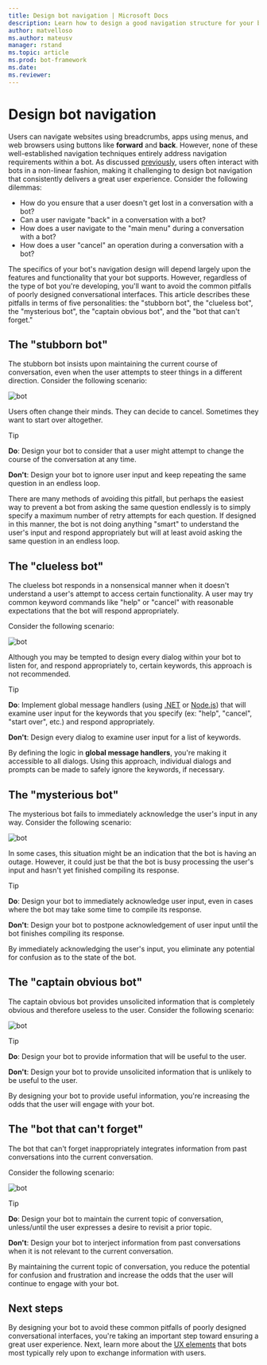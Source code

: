 ```yaml
---
title: Design bot navigation | Microsoft Docs
description: Learn how to design a good navigation structure for your bot and how to avoid the most common navigation design errors.
author: matvelloso
ms.author: mateusv
manager: rstand
ms.topic: article
ms.prod: bot-framework
ms.date: 
ms.reviewer: 
---
```


# Design bot navigation

Users can navigate websites using breadcrumbs, apps using menus, and web browsers using buttons like **forward** and **back**. 
However, none of these well-established navigation techniques entirely address navigation requirements within a bot. 
As discussed [previously](~/bot-design-conversation-flow.md#dialogs-stacks-and-humans), 
users often interact with bots in a non-linear fashion, 
 making it challenging to design bot navigation that consistently delivers a great user experience. 
Consider the following dilemmas:

- How do you ensure that a user doesn't get lost in a conversation with a bot? 
- Can a user navigate "back" in a conversation with a bot? 
- How does a user navigate to the "main menu" during a conversation with a bot? 
- How does a user "cancel" an operation during a conversation with a bot? 

The specifics of your bot's navigation design will depend largely upon the features and functionality that your bot supports. 
However, regardless of the type of bot you're developing, you'll want to avoid the common pitfalls of poorly designed conversational interfaces. 
This article describes these pitfalls in terms of five personalities: the "stubborn bot", the "clueless bot", 
the "mysterious bot", the "captain obvious bot", and the "bot that can't forget." 

## The "stubborn bot"

The stubborn bot insists upon maintaining the current course of conversation, 
even when the user attempts to steer things in a different direction. 
Consider the following scenario: 

![bot](~/media/bot-design-navigation/stubborn-bot.png)

Users often change their minds. They can decide to cancel. Sometimes they want to start over altogether. 

> [!TIP]
> <b>Do</b>: Design your bot to consider that a user might attempt to change the course of the conversation at any time. 
>
> <b>Don't</b>: Design your bot to ignore user input and keep repeating the same question in an endless loop. 

There are many methods of avoiding this pitfall, 
but perhaps the easiest way to prevent a bot from asking the same question endlessly 
is to simply specify a maximum number of retry attempts for each question. 
If designed in this manner, the bot is not doing anything "smart" to understand the user's input and respond appropriately 
but will at least avoid asking the same question in an endless loop. 

## The "clueless bot"

The clueless bot responds in a nonsensical manner when it doesn't understand a user's attempt to access certain functionality. A user may try common keyword commands like "help" or "cancel" with reasonable expectations that the bot will respond appropriately.

Consider the following scenario: 

![bot](~/media/bot-design-navigation/clueless-bot.png)

Although you may be tempted to design every dialog within your bot to listen for, and respond appropriately to, certain keywords, this approach is not recommended. <!-- because it makes the bot too slow? -->

> [!TIP]
> <b>Do</b>: Implement global message handlers (using [.NET](~/dotnet/bot-builder-dotnet-global-handlers.md) or 
> [Node.js](~/nodejs/bot-builder-nodejs-global-handlers.md)) that will examine user input for the keywords that you specify (ex: "help", "cancel", "start over", etc.) and respond appropriately. 
> 
> <b>Don't</b>: Design every dialog to examine user input for a list of keywords. 

By defining the logic in <b>global message handlers</b>, you're making it accessible to all dialogs. 
Using this approach, individual dialogs and prompts can be made to safely ignore the keywords, if necessary.

## The "mysterious bot"

The mysterious bot fails to immediately acknowledge the user's input in any way. 
Consider the following scenario: 

![bot](~/media/bot-design-navigation/mysterious-bot.png)

In some cases, this situation might be an indication that the bot is having an outage. 
However, it could just be that the bot is busy processing the user's input and hasn't yet finished compiling its response. 

> [!TIP]
> <b>Do</b>: Design your bot to immediately acknowledge user input, even in cases where the bot may take some time to compile its response. 
> 
> <b>Don't</b>: Design your bot to postpone acknowledgement of user input until the bot finishes compiling its response.

By immediately acknowledging the user's input, you eliminate any potential for confusion as to the state of the bot.

## The "captain obvious bot"

The captain obvious bot provides unsolicited information that is completely obvious and therefore useless to the user. 
Consider the following scenario:

![bot](~/media/bot-design-navigation/captainobvious-bot.png)

> [!TIP]
> <b>Do</b>: Design your bot to provide information that will be useful to the user. 
> 
> <b>Don't</b>: Design your bot to provide unsolicited information that is unlikely to be useful to the user.

By designing your bot to provide useful information, you're increasing the odds that the user will engage with your bot.

## The "bot that can't forget"

The bot that can't forget inappropriately integrates information from past conversations into the current conversation. 

Consider the following scenario:

![bot](~/media/bot-design-navigation/rememberall-bot.png)

> [!TIP]
> <b>Do</b>: Design your bot to maintain the current topic of conversation, unless/until the user expresses a desire to revisit a prior topic. 
> 
> <b>Don't</b>: Design your bot to interject information from past conversations when it is not relevant to the current conversation.

By maintaining the current topic of conversation, you reduce the potential for confusion and frustration and increase the odds that the user will continue to engage with your bot.

## Next steps

By designing your bot to avoid these common pitfalls of poorly designed conversational interfaces, 
you're taking an important step toward ensuring a great user experience. 
Next, learn more about the [UX elements](~/bot-design-user-experience.md) that bots most typically rely upon to exchange information with users. 

